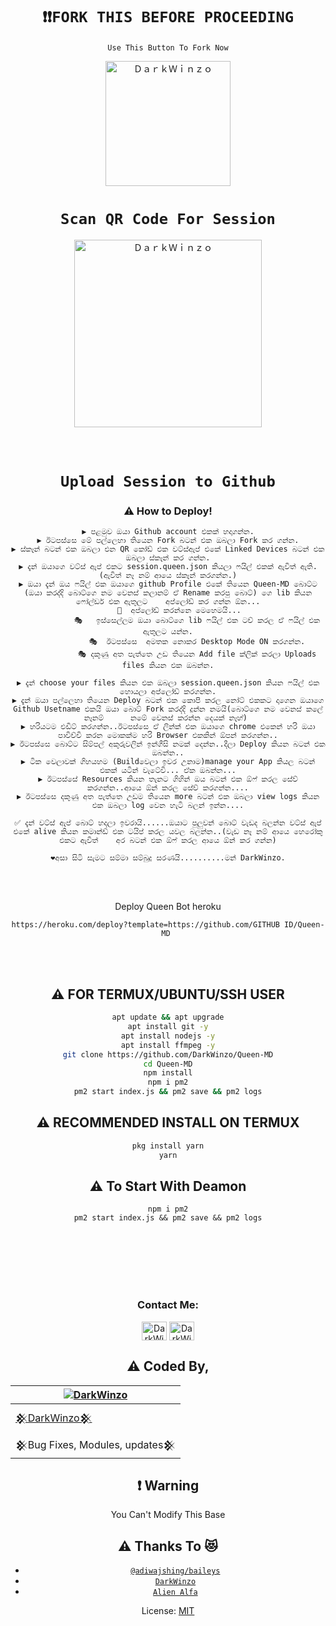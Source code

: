 

<br><br>
<div align="center">
  
# `❗❗FORK THIS BEFORE PROCEEDING`
 
 `Use This Button To Fork Now`
  
  <a href="https://github.com/DarkWinzo/Queen-MD/fork"><img title="ＤａｒｋＷｉｎｚｏ" src="https://github.com/DarkWinzo/Queen-MD/blob/main/Media/Image/Deploy.png?raw=false" width="200"></a>
<br>
# `Scan QR Code For Session`
 
<a href="https://queenmd-qr.darkwinzo.repl.co/"><img title="ＤａｒｋＷｉｎｚｏ" src="https://repl.it/badge/github/quiec/whatsasena" width="300"></a>
  <br><br><br>
# `Upload Session to Github`

  ### ⚠️ How to Deploy! 
  
```
▶️ පළමුව ඔයා Github account එකක් හදාගන්න.
▶️ ඊටපස්සෙ මේ පල්ලෙහා තියෙන Fork බටන් එක ඔබලා Fork කර ගන්න.
▶️ ස්කෑන් බටන් එක ඔබලා එන QR කෝඩ් එක වට්ස්ඇප් එකේ Linked Devices බටන් එක ඔබලා ස්කෑන් කර ගන්න.
▶️ දැන් ඔයාගෙ වට්ස් ඇප් එකට session.queen.json කියලා ෆයිල් එකක් ඇවිත් ඇති.(ඇවිත් නෑ නම් ආයෙ ස්කෑන් කරගන්න.)
▶️ ඔයා දැන් ඔය ෆයිල් එක ඔයාගෙ github Profile එකේ තියෙන Queen-MD බොට්ට (ඔයා කරද්දි බොට්ගෙ නම වෙනස් කලානම් ඒ Rename කරපු බොට්) ගෙ lib කියන ෆෝල්ඩර් එක ඇතුලට    අප්ලෝඩ් කර ගන්න ඕන...
     🧩️  අප්ලෝඩ් කරන්නෙ මෙහෙමයි...
             🎭️   ඉස්සෙල්ලම ඔයා බොට්ගෙ lib ෆයිල් එක ටච් කරල ඒ ෆයිල් එක ඇතුලට යන්න.
             🎭️  ඊටපස්සෙ  අමතක නොකර Desktop Mode ON කරගන්න.
             🎭️ දකුණු අත පැත්තෙ උඩ තියෙන Add file ක්ලික් කරලා Uploads files කියන එක ඔබන්න.
                                      
▶️ දැන් choose your files කියන එක ඔබලා session.queen.json කියන ෆයිල් එක හොයලා අප්ලෝඩ් කරගන්න.
▶️ දැන් ඔයා පල්ලෙහා තියෙන Deploy බටන් එක කොපි කරල නෝට් එකකට දාගෙන ඔයාගෙ Github Usetname එකයි ඔයා බොට් Fork කරද්දි දුන්න නමයි(බොට්ගෙ නම වෙනස් කලේ නෑනම්      නමේ වෙනස් කරන්න දෙයක් නෑහ්) 
▶️ හරියටම එඩිට් කරගන්න..ඊටපස්සෙ ඒ ලින්ක් එක ඔයාගෙ chrome එකෙන් හරි ඔයා පාවිච්චි කරන මොකක්ම හරි Browser එකකින් ඕපන් කරගන්න..
▶️ ඊටපස්සෙ බොට්ට සිම්පල් අකුරුවලින් ඉන්ගීසි නමක් දෙන්න..දීලා Deploy කියන බටන් එක ඔබන්න..
▶️ ටික වෙලාවක් ගිහයහම (Buildවෙලා ඉවර උනාම)manage your App කියල බටන් එකක් යටින් වැටේවි... ඒක ඔබන්න...
▶️ ඊටපස්සේ Resources කියන තැනට ගිහින් ඔය බටන් එක ඕෆ් කරල සේව් කරගන්න..ආයෙ ඕන් කරල සේව් කරගන්න....
▶️ ඊටපස්සෙ දකුණු අත පැත්තෙ උඩම තියෙන more බටන් එක ඔබලා view logs කියන එක ඔබලා log වෙන හැටි බලන් ඉන්න....
           
✅️ දැන් වට්ස් ඇප් බොට් හදලා ඉවරායි......ඔයාට පුලුවන් බොට් වැඩද බලන්න වට්ස් ඇප් එකේ alive කියන කමාන්ඩ් එක ටයිප් කරල යවල බලන්න..(වැඩ නෑ නම් ආයෙ හෙරෝකු එකට ඇවිත්    අර බටන් එක ඕෆ් කරල ආයෙ ඕන් කර ගන්න)

❤️අසා සිටි සැමට සම්මා සම්බුදු සරණයි..........මන් DarkWinzo.

``` 
  
  <br><br>

<!---->


Deploy Queen Bot heroku  <br>

  ```
  https://heroku.com/deploy?template=https://github.com/GITHUB ID/Queen-MD 
  ```
  
  <br> <br>
  
  ## ⚠️ FOR TERMUX/UBUNTU/SSH USER

```bash
apt update && apt upgrade
apt install git -y
apt install nodejs -y
apt install ffmpeg -y
git clone https://github.com/DarkWinzo/Queen-MD
cd Queen-MD
npm install
npm i pm2
pm2 start index.js && pm2 save && pm2 logs
```

## ⚠️ RECOMMENDED INSTALL ON TERMUX

```bash
pkg install yarn
yarn
```

## ⚠️ To Start With Deamon
```
npm i pm2
pm2 start index.js && pm2 save && pm2 logs
```
  
  <br><br><br><br><br>
  
 

<h3 align="center">Contact Me:</h3>
<p align="center">
<a href="Wa.me/94775200935" target="blank"><img align="center" src="https://cdn.jsdelivr.net/npm/simple-icons@3.0.1/icons/whatsapp.svg" alt="DarkWinzo" height="30" width="40" /></a>
<a href="https://t.me/DarkWinzo" target="blank"><img align="center" src="https://cdn.jsdelivr.net/npm/simple-icons@3.0.1/icons/telegram.svg" alt="DarkWinzo" height="30" width="40" /></a>
</p>


## ⚠️ Coded By,
  <div align="center">
  
| [![DarkWinzo](https://github.com/DarkWinzo.png?size=200)](https://github.com/DarkWinzo) |
|----|
| [𒆜DarkWinzo𒆜](https://github.com/AI-VIKI) |
|  𒆜Bug Fixes, Modules, updates𒆜 |
  
  </div>

## ❗ Warning
You Can't Modify This Base


## ⚠️ Thanks To 😻
* [`@adiwajshing/baileys`](https://github.com/adiwajshing/baileys)
* [`DarkWinzo`](https://github.com/DarkWinzo)
* [`Alien Alfa`](https://github.com/Alien-Alfa)
  
License: [MIT](https://en.wikipedia.org/wiki/MIT_License)


